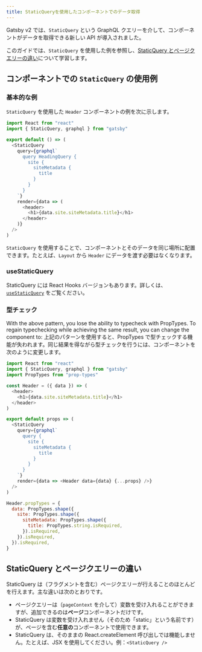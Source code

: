 ```yaml
---
title: StaticQueryを使用したコンポーネントでのデータ取得
---
```


Gatsby v2 では、`StaticQuery` という GraphQL クエリーを介して、コンポーネントがデータを取得できる新しい API が導入されました。

このガイドでは、`StaticQuery` を使用した例を参照し、[StaticQuery とページクエリーの違い](#how-staticquery-differs-from-page-query)について学習します。

## コンポーネントでの `StaticQuery` の使用例

<EggheadEmbed
  lessonLink="https://egghead.io/lessons/gatsby-load-data-using-graphql-queries-directly-in-a-gatsby-v2-component-with-staticquery"
  lessonTitle="Load Data using GraphQL Queries Directly in a Gatsby v2 Component with StaticQuery（英語版）"
/>

### 基本的な例

`StaticQuery` を使用した `Header` コンポーネントの例を次に示します。

```jsx:title=src/components/header.js
import React from "react"
import { StaticQuery, graphql } from "gatsby"

export default () => (
  <StaticQuery
    query={graphql`
      query HeadingQuery {
        site {
          siteMetadata {
            title
          }
        }
      }
    `}
    render={data => (
      <header>
        <h1>{data.site.siteMetadata.title}</h1>
      </header>
    )}
  />
)
```

`StaticQuery` を使用することで、コンポーネントとそのデータを同じ場所に配置できます。たとえば、`Layout` から `Header` にデータを渡す必要はなくなります。

### useStaticQuery

StaticQuery には React Hooks バージョンもあります。詳しくは、[`useStaticQuery`](/docs/use-static-query/) をご覧ください。

### 型チェック

With the above pattern, you lose the ability to typecheck with PropTypes. To regain typechecking while achieving the same result, you can change the component to:
上記のパターンを使用すると、PropTypes で型チェックする機能が失われます。同じ結果を得ながら型チェックを行うには、コンポーネントを次のように変更します。

```jsx:title=src/components/header.js
import React from "react"
import { StaticQuery, graphql } from "gatsby"
import PropTypes from "prop-types"

const Header = ({ data }) => (
  <header>
    <h1>{data.site.siteMetadata.title}</h1>
  </header>
)

export default props => (
  <StaticQuery
    query={graphql`
      query {
        site {
          siteMetadata {
            title
          }
        }
      }
    `}
    render={data => <Header data={data} {...props} />}
  />
)

Header.propTypes = {
  data: PropTypes.shape({
    site: PropTypes.shape({
      siteMetadata: PropTypes.shape({
        title: PropTypes.string.isRequired,
      }).isRequired,
    }).isRequired,
  }).isRequired,
}
```

## StaticQuery とページクエリーの違い

StaticQuery は（フラグメントを含む）ページクエリーが行えることのほとんどを行えます。主な違いは次のとおりです。

- ページクエリーは（`pageContext` を介して）変数を受け入れることができますが、追加できるのは**ページ**コンポーネントだけです。
- StaticQuery は変数を受け入れません（そのため「static」という名前です）が、ページを含む**任意の**コンポーネントで使用できます。
- StaticQuery は、そのままの React.createElement 呼び出しでは機能しません。たとえば、JSX を使用してください。例：`<StaticQuery />`
